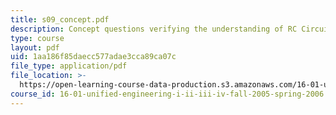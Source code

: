 ```yaml
---
title: s09_concept.pdf
description: Concept questions verifying the understanding of RC Circuit Equations II.
type: course
layout: pdf
uid: 1aa186f85daecc577adae3cca89ca07c
file_type: application/pdf
file_location: >-
  https://open-learning-course-data-production.s3.amazonaws.com/16-01-unified-engineering-i-ii-iii-iv-fall-2005-spring-2006/1aa186f85daecc577adae3cca89ca07c_s09_concept.pdf
course_id: 16-01-unified-engineering-i-ii-iii-iv-fall-2005-spring-2006
---
```

